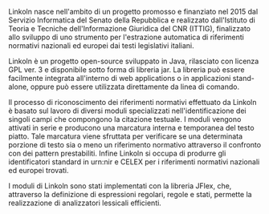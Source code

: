 Linkoln nasce nell'ambito di un progetto promosso e finanziato nel 2015 dal Servizio Informatica del Senato della Repubblica e realizzato dall'Istituto di Teoria e Tecniche dell'Informazione Giuridica del CNR (ITTIG), finalizzato allo sviluppo di uno strumento per l'estrazione automatica di riferimenti normativi nazionali ed europei dai testi legislativi italiani.

Linkoln è un progetto open-source sviluppato in Java, rilasciato con licenza GPL ver. 3 e disponibile sotto forma di libreria jar. La libreria può essere facilmente integrata all'interno di web applications o in applicazioni stand-alone, oppure può essere utilizzata direttamente da linea di comando.

Il processo di riconoscimento dei riferimenti normativi effettuato da Linkoln è basato sul lavoro di diversi moduli specializzati nell'identificazione dei singoli campi che compongono la citazione testuale. I moduli vengono attivati in serie e producono una marcatura interna e temporanea del testo piatto. Tale marcatura viene sfruttata per verificare se una determinata porzione di testo sia o meno un riferimento normativo attraverso il confronto con dei pattern prestabiliti. Infine Linkoln si occupa di produrre gli identificatori standard in urn:nir e CELEX per i riferimenti normativi nazionali ed europei trovati. 

I moduli di Linkoln sono stati implementati con la libreria JFlex, che, attraverso la definizione di espressioni regolari, regole e stati, permette la realizzazione di analizzatori lessicali efficienti.


